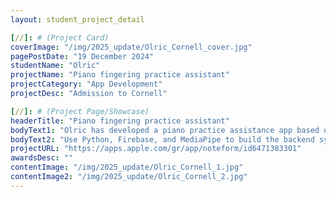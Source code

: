 ```yaml
---
layout: student_project_detail

[//]: # (Project Card)
coverImage: "/img/2025_update/Olric_Cornell_cover.jpg"
pagePostDate: "19 December 2024"
studentName: "Olric"
projectName: "Piano fingering practice assistant"
projectCategory: "App Development"
projectDesc: "Admission to Cornell"

[//]: # (Project Page/Showcase)
headerTitle: "Piano fingering practice assistant"
bodyText1: "Olric has developed a piano practice assistance app based on machine learning and object detection technology, which utilizes a cell phone camera to track finger movements in real-time to help beginners correct their hand posture and improve the efficiency of playing the piano。"
bodyText2: "Use Python, Firebase, and MediaPipe to build the backend system. Accurately analyze finger angles through deep learning algorithms to provide real-time feedback. The project balances technical and practicality, and has been widely acclaimed!"
projectURL: "https://apps.apple.com/gr/app/noteform/id6471383301"
awardsDesc: ""
contentImage: "/img/2025_update/Olric_Cornell_1.jpg"
contentImage2: "/img/2025_update/Olric_Cornell_2.jpg"
---
```

